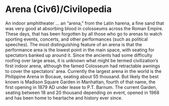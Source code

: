 # Arena (Civ6)/Civilopedia

An indoor amphitheater … an “arena,” from the Latin harena, a fine sand that was very good at absorbing blood in colosseums across the Roman Empire. These days, that has been forgotten by all those who go to arenas to watch sporting events, concerts, and other performances (such as political speeches). The most distinguishing feature of an arena is that the performance area is the lowest point in the main space, with seating for spectators banked up around it. Since the ancients had some difficulty roofing over large areas, it is unknown what might be termed civilization’s first indoor arena, although the famed Colosseum had retractable awnings to cover the spectators’ area. Currently the largest arena in the world is the Philippine Arena in Bocaue, seating about 55 thousand. But likely the best known is Madison Square Garden in Manhattan, fourth of that name, the first opening in 1879 AD under lease to P.T. Barnum. The current Garden, seating between 18 and 20 thousand depending on event, opened in 1968 and has been home to heartache and history ever since.